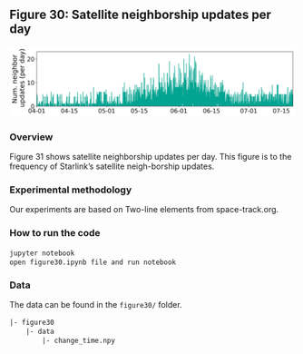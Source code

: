 ## Figure 30:  Satellite neighborship updates per day

<div align=center><img src="./figure30.png" width=""></div>

### Overview
Figure 31 shows satellite neighborship updates per day.
This figure is to the frequency of Starlink’s satellite neigh-borship updates.


### Experimental methodology
Our experiments are based on Two-line elements from space-track.org.


### How to run the code
```
jupyter notebook
open figure30.ipynb file and run notebook
```

### Data
The data can be found in the `figure30/` folder.

	|- figure30
		|- data
			|- change_time.npy